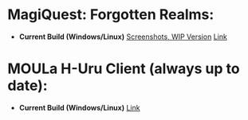 # MagiQuest: Forgotten Realms:

- **Current Build (Windows/Linux)**
[Screenshots, WIP Version](https://imgur.com/a/P1FAXhy)
[Link](https://mega.nz/#!GQFDySjb!5PKQ6gmoTu2qIN9t7Q3OtbvQUjd16PUP10GVMZP-rDg)

# MOULa H-Uru Client (always up to date):
- **Current Build (Windows/Linux)**
[Link](https://mega.nz/#!XM8TSIbT!n92GKs8dSsiMB46K9-nb054Y2rJ2_BRGqvRwSKXAAxc)
